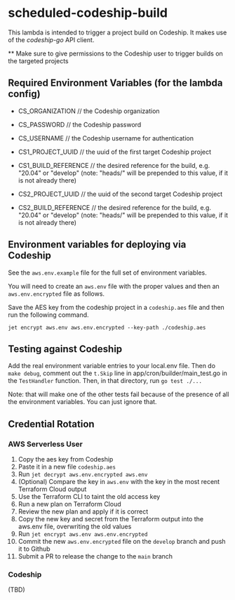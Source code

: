 # scheduled-codeship-build

This lambda is intended to trigger a project build on Codeship.
It makes use of the *codeship-go* API client.

** Make sure to give permissions to the Codeship user to trigger builds
on the targeted projects

## Required Environment Variables (for the lambda config)

* CS_ORGANIZATION // the Codeship organization
* CS_PASSWORD // the Codeship password
* CS_USERNAME // the Codeship username for authentication


* CS1_PROJECT_UUID // the uuid of the first target Codeship project
* CS1_BUILD_REFERENCE // the desired reference for the build, e.g. "20.04" or "develop"
(note: "heads/" will be prepended to this value, if it is not already there)


* CS2_PROJECT_UUID // the uuid of the second target Codeship project
* CS2_BUILD_REFERENCE // the desired reference for the build, e.g. "20.04" or "develop"
(note: "heads/" will be prepended to this value, if it is not already there)

## Environment variables for deploying via Codeship
See the `aws.env.example` file for the full set of environment variables.

You will need to create an `aws.env` file with the proper values
and then an `aws.env.encrypted` file as follows.

Save the AES key from the codeship project in a `codeship.aes` file and 
then run the following command.

`jet encrypt aws.env aws.env.encrypted --key-path ./codeship.aes`

## Testing against Codeship

Add the real environment variable entries to your local.env file.
Then do `make debug`, comment out the `t.Skip` line in app/cron/builder/main_test.go in the `TestHandler` function. 
Then, in that directory, run `go test ./...`

Note: that will make one of the other tests fail because of the presence of all the environment variables.
You can just ignore that.

## Credential Rotation

### AWS Serverless User

1. Copy the aes key from Codeship
2. Paste it in a new file `codeship.aes`
3. Run `jet decrypt aws.env.encrypted aws.env`
4. (Optional) Compare the key in `aws.env` with the key in the most recent Terraform Cloud output
5. Use the Terraform CLI to taint the old access key
6. Run a new plan on Terraform Cloud
7. Review the new plan and apply if it is correct
8. Copy the new key and secret from the Terraform output into the aws.env file, overwriting the old values
9. Run `jet encrypt aws.env aws.env.encrypted`
10. Commit the new `aws.env.encrypted` file on the `develop` branch and push it to Github
11. Submit a PR to release the change to the `main` branch

### Codeship

(TBD)
